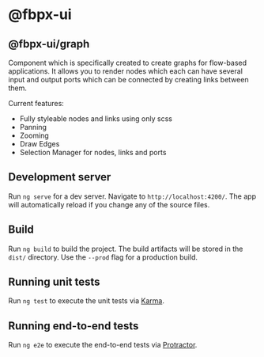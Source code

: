 # @fbpx-ui

## @fbpx-ui/graph

Component which is specifically created to create graphs for flow-based applications. It allows you to render nodes which each can have several input and output ports which can be connected by creating links between them.

Current features:

- Fully styleable nodes and links using only scss
- Panning
- Zooming
- Draw Edges
- Selection Manager for nodes, links and ports

## Development server

Run `ng serve` for a dev server. Navigate to `http://localhost:4200/`. The app will automatically reload if you change any of the source files.

## Build

Run `ng build` to build the project. The build artifacts will be stored in the `dist/` directory. Use the `--prod` flag for a production build.

## Running unit tests

Run `ng test` to execute the unit tests via [Karma](https://karma-runner.github.io).

## Running end-to-end tests

Run `ng e2e` to execute the end-to-end tests via [Protractor](http://www.protractortest.org/).
